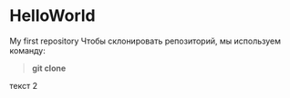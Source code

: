 # HelloWorld
My first repository
Чтобы склонировать репозиторий, мы используем команду:  
> **git clone**

текст 2